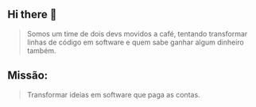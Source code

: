 ## Hi there 👋

> Somos um time de dois devs movidos a café, tentando transformar linhas de código em software e quem sabe ganhar algum dinheiro também.

## Missão:

> Transformar ideias em software que paga as contas.
